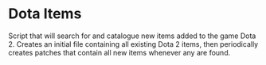 # Dota Items

Script that will search for and catalogue new items added to the game Dota 2. Creates an initial file containing all existing Dota 2 items, then periodically creates patches that contain all new items whenever any are found.
